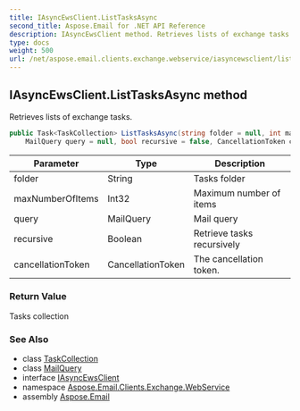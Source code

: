 ```yaml
---
title: IAsyncEwsClient.ListTasksAsync
second_title: Aspose.Email for .NET API Reference
description: IAsyncEwsClient method. Retrieves lists of exchange tasks
type: docs
weight: 500
url: /net/aspose.email.clients.exchange.webservice/iasyncewsclient/listtasksasync/
---
```

## IAsyncEwsClient.ListTasksAsync method

Retrieves lists of exchange tasks.

```csharp
public Task<TaskCollection> ListTasksAsync(string folder = null, int maxNumberOfItems = 0, 
    MailQuery query = null, bool recursive = false, CancellationToken cancellationToken = default)
```

| Parameter | Type | Description |
| --- | --- | --- |
| folder | String | Tasks folder |
| maxNumberOfItems | Int32 | Maximum number of items |
| query | MailQuery | Mail query |
| recursive | Boolean | Retrieve tasks recursively |
| cancellationToken | CancellationToken | The cancellation token. |

### Return Value

Tasks collection

### See Also

* class [TaskCollection](../../../aspose.email.calendar/taskcollection/)
* class [MailQuery](../../../aspose.email.tools.search/mailquery/)
* interface [IAsyncEwsClient](../)
* namespace [Aspose.Email.Clients.Exchange.WebService](../../iasyncewsclient/)
* assembly [Aspose.Email](../../../)


